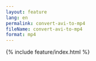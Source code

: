 ```yaml
---
layout: feature
lang: en
permalink: convert-avi-to-mp4
fileName: convert-avi-to-mp4
format: mp4
---
```


 {% include feature/index.html %}